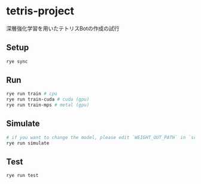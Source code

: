 # tetris-project

深層強化学習を用いた​テトリスBotの作成の試行​

## Setup

```bash
rye sync
```

## Run

```bash
rye run train # cpu
rye run train-cuda # cuda (gpu)
rye run train-mps # metal (gpu)
```

## Simulate

```bash
# if you want to change the model, please edit `WEIGHT_OUT_PATH` in `src/tetris_project/ai/NN.py`
rye run simulate
```

## Test

```bash
rye run test
```
